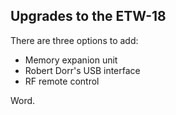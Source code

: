 ## Upgrades to the ETW-18

There are three options to add:

* Memory expanion unit
* Robert Dorr's USB interface
* RF remote control

Word.